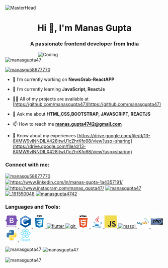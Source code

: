 ![MasterHead](https://aureatelabs.com/wp-content/uploads/Magento-2-frontend-tools-for-developers-blog-banner.jpg)
<h1 align="center">Hi 👋, I'm Manas Gupta</h1>
<h3 align="center">A passionate frontend developer from India</h3>
<img align="right" alt="Coding" width="400" src="https://camo.githubusercontent.com/f6706dfd5a13d4c3690845f968735da9c48b38e4d40ef00f3473bf9affc52061/68747470733a2f2f7777772e74656368626162626c652e7a6f6e652f636f6e74656e742f696d616765732f323032312f30372f34363230372d70726f6772616d6d65722d312e676966">
<p align="left"> <img src="https://komarev.com/ghpvc/?username=manasgupta47&label=Profile%20views&color=0e75b6&style=flat" alt="manasgupta47" /> </p>

<p align="left"> <a href="https://twitter.com/manasgu58677770" target="blank"><img src="https://img.shields.io/twitter/follow/manasgu58677770?logo=twitter&style=for-the-badge" alt="manasgu58677770" /></a> </p>

- 🔭 I’m currently working on **NewsGrab-ReactAPP**

- 🌱 I’m currently learning **JavaScript, ReactJs**

- 👨‍💻 All of my projects are available at [https://github.com/manasgupta47](https://github.com/manasgupta47)

- 💬 Ask me about **HTML,CSS,BOOTSTRAP, JAVASCRIPT, REACTJS**

- 📫 How to reach me **manas.gupta4742@gmail.com**

- 📄 Know about my experiences [https://drive.google.com/file/d/13-8XMW9vlNNDILX428ltwU1cZhrKfo98/view?usp=sharing](https://drive.google.com/file/d/13-8XMW9vlNNDILX428ltwU1cZhrKfo98/view?usp=sharing)

<h3 align="left">Connect with me:</h3>
<p align="left">
<a href="https://twitter.com/manasgu58677770" target="blank"><img align="center" src="https://raw.githubusercontent.com/rahuldkjain/github-profile-readme-generator/master/src/images/icons/Social/twitter.svg" alt="manasgu58677770" height="30" width="40" /></a>
<a href="https://linkedin.com/in/https://www.linkedin.com/in/manas-gupta-1a4357191/" target="blank"><img align="center" src="https://raw.githubusercontent.com/rahuldkjain/github-profile-readme-generator/master/src/images/icons/Social/linked-in-alt.svg" alt="https://www.linkedin.com/in/manas-gupta-1a4357191/" height="30" width="40" /></a>
<a href="https://instagram.com/https://www.instagram.com/manas_gupta47/" target="blank"><img align="center" src="https://raw.githubusercontent.com/rahuldkjain/github-profile-readme-generator/master/src/images/icons/Social/instagram.svg" alt="https://www.instagram.com/manas_gupta47/" height="30" width="40" /></a>
<a href="https://www.codechef.com/users/manasgupta47" target="blank"><img align="center" src="https://cdn.jsdelivr.net/npm/simple-icons@3.1.0/icons/codechef.svg" alt="manasgupta47" height="30" width="40" /></a>
<a href="https://www.hackerrank.com/_191550048" target="blank"><img align="center" src="https://raw.githubusercontent.com/rahuldkjain/github-profile-readme-generator/master/src/images/icons/Social/hackerrank.svg" alt="_191550048" height="30" width="40" /></a>
<a href="https://auth.geeksforgeeks.org/user/manasgupta4742" target="blank"><img align="center" src="https://raw.githubusercontent.com/rahuldkjain/github-profile-readme-generator/master/src/images/icons/Social/geeks-for-geeks.svg" alt="manasgupta4742" height="30" width="40" /></a>
</p>

<h3 align="left">Languages and Tools:</h3>
<p align="left"> <a href="https://getbootstrap.com" target="_blank" rel="noreferrer"> <img src="https://raw.githubusercontent.com/devicons/devicon/master/icons/bootstrap/bootstrap-plain-wordmark.svg" alt="bootstrap" width="40" height="40"/> </a> <a href="https://www.cprogramming.com/" target="_blank" rel="noreferrer"> <img src="https://raw.githubusercontent.com/devicons/devicon/master/icons/c/c-original.svg" alt="c" width="40" height="40"/> </a> <a href="https://www.w3schools.com/css/" target="_blank" rel="noreferrer"> <img src="https://raw.githubusercontent.com/devicons/devicon/master/icons/css3/css3-original-wordmark.svg" alt="css3" width="40" height="40"/> </a> <a href="https://flutter.dev" target="_blank" rel="noreferrer"> <img src="https://www.vectorlogo.zone/logos/flutterio/flutterio-icon.svg" alt="flutter" width="40" height="40"/> </a> <a href="https://git-scm.com/" target="_blank" rel="noreferrer"> <img src="https://www.vectorlogo.zone/logos/git-scm/git-scm-icon.svg" alt="git" width="40" height="40"/> </a> <a href="https://www.w3.org/html/" target="_blank" rel="noreferrer"> <img src="https://raw.githubusercontent.com/devicons/devicon/master/icons/html5/html5-original-wordmark.svg" alt="html5" width="40" height="40"/> </a> <a href="https://www.java.com" target="_blank" rel="noreferrer"> <img src="https://raw.githubusercontent.com/devicons/devicon/master/icons/java/java-original.svg" alt="java" width="40" height="40"/> </a> <a href="https://developer.mozilla.org/en-US/docs/Web/JavaScript" target="_blank" rel="noreferrer"> <img src="https://raw.githubusercontent.com/devicons/devicon/master/icons/javascript/javascript-original.svg" alt="javascript" width="40" height="40"/> </a> <a href="https://www.microsoft.com/en-us/sql-server" target="_blank" rel="noreferrer"> <img src="https://www.svgrepo.com/show/303229/microsoft-sql-server-logo.svg" alt="mssql" width="40" height="40"/> </a> <a href="https://www.mysql.com/" target="_blank" rel="noreferrer"> <img src="https://raw.githubusercontent.com/devicons/devicon/master/icons/mysql/mysql-original-wordmark.svg" alt="mysql" width="40" height="40"/> </a> <a href="https://www.php.net" target="_blank" rel="noreferrer"> <img src="https://raw.githubusercontent.com/devicons/devicon/master/icons/php/php-original.svg" alt="php" width="40" height="40"/> </a> <a href="https://www.python.org" target="_blank" rel="noreferrer"> <img src="https://raw.githubusercontent.com/devicons/devicon/master/icons/python/python-original.svg" alt="python" width="40" height="40"/> </a> <a href="https://reactjs.org/" target="_blank" rel="noreferrer"> <img src="https://raw.githubusercontent.com/devicons/devicon/master/icons/react/react-original-wordmark.svg" alt="react" width="40" height="40"/> </a> </p>

<p><img align="left" src="https://github-readme-stats.vercel.app/api/top-langs?username=manasgupta47&show_icons=true&locale=en&layout=compact" alt="manasgupta47" /></p>

<p>&nbsp;<img align="center" src="https://github-readme-stats.vercel.app/api?username=manasgupta47&show_icons=true&locale=en" alt="manasgupta47" /></p>

<p><img align="center" src="https://github-readme-streak-stats.herokuapp.com/?user=manasgupta47&" alt="manasgupta47" /></p>

